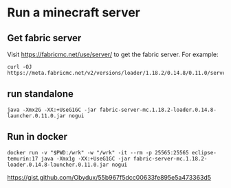 
# Run a minecraft server

## Get fabric server

Visit https://fabricmc.net/use/server/ to get the fabric server. For example:

    curl -OJ https://meta.fabricmc.net/v2/versions/loader/1.18.2/0.14.8/0.11.0/server/jar

## run standalone

    java -Xmx2G -XX:+UseG1GC -jar fabric-server-mc.1.18.2-loader.0.14.8-launcher.0.11.0.jar nogui

## Run in docker

    docker run -v "$PWD:/wrk" -w "/wrk" -it --rm -p 25565:25565 eclipse-temurin:17 java -Xmx1g -XX:+UseG1GC -jar fabric-server-mc.1.18.2-loader.0.14.8-launcher.0.11.0.jar nogui

https://gist.github.com/Obydux/55b967f5dcc00633fe895e5a473363d5